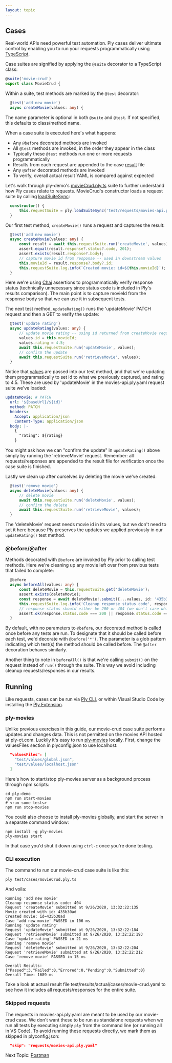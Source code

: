```yaml
---
layout: topic
---
```

## Cases
Real-world APIs need powerful test automation. Ply cases deliver ultimate control by enabling you to run your 
requests programmatically using [TypeScript](https://www.typescriptlang.org/).

Case suites are signified by applying the `@suite` decorator to a TypeScript class:
```typescript
@suite('movie-crud')
export class MovieCrud {
```
Within a suite, test methods are marked by the `@test` decorator:
```typescript
  @test('add new movie')
  async createMovie(values: any) {
```
The name parameter is optional in both `@suite` and `@test`. If not specified, this defaults to class/method name.

When a case suite is executed here's what happens:
  - Any `@before` decorated methods are invoked
  - All `@test` methods are invoked, in the order they appear in the class
  - Typically these `@test` methods run one or more requests programmatically
  - Results from each request are appended to the case [result](results) file
  - Any `@after` decorated methods are invoked
  - To verify, overall actual result YAML is compared against expected

Let's walk through ply-demo's [movieCrud.ply.ts](https://github.com/ply-ct/ply-demo/blob/master/test/cases/movieCrud.ply.ts)
suite to further understand how Ply cases relate to requests. MovieCrud's constructor loads a request suite by calling
[loadSuiteSync](https://ply-ct.github.io/ply/api-docs/classes/ply.html#loadsuitesync):
```typescript
  constructor() {
      this.requestSuite = ply.loadSuiteSync('test/requests/movies-api.ply.yaml');
  }
```
Our first test method, `createMovie()` runs a request and captures the result:
```typescript
  @test('add new movie')
  async createMovie(values: any) {
      const result = await this.requestSuite.run('createMovie', values);
      assert.equal(result.response?.status?.code, 201);
      assert.exists(result.response?.body);
      // capture movie id from response -- used in downstream values
      this.movieId = result.response?.body?.id;
      this.requestSuite.log.info(`Created movie: id=${this.movieId}`);
  }
```
Here we're using [Chai](https://www.chaijs.com/) assertions to programmatically verify response status
(technically unnecessary since status code is included in Ply's results comparison). The main point is
to capture movieId from the response body so that we can use it in subsequent tests.

The next test method, `updateRating()` runs the 'updateMovie' PATCH request and then a GET to verify the update:
```typescript
  @test('update rating')
  async updateRating(values: any) {
      // update movie rating -- using id returned from createMovie request
      values.id = this.movieId;
      values.rating = 4.5;
      await this.requestSuite.run('updateMovie', values);
      // confirm the update
      await this.requestSuite.run('retrieveMovie', values);
  }
```
Notice that [values](values) are passed into our test method, and that we're updating them programmatically
to set id to what we previously captured, and rating to 4.5. These are used by 'updateMovie' in the
movies-api.ply.yaml request suite we've loaded:
```yaml
updateMovie: # PATCH
  url: '${baseUrl}/${id}'
  method: PATCH
  headers:
    Accept: application/json
    Content-Type: application/json
  body: |-
    {
      "rating": ${rating}
    }
```
You might ask how we can "confirm the update" in `updateRating()` above simply by running the 'retrieveMovie' request. 
Remember: all requests/responses are appended to the result file for verification once the case suite is finished.

Lastly we clean up after ourselves by deleting the movie we've created:
```typescript
  @test('remove movie')
  async deleteMovie(values: any) {
      // delete movie
      await this.requestSuite.run('deleteMovie', values);
      // confirm the delete
      await this.requestSuite.run('retrieveMovie', values);
  }
```
The 'deleteMovie' request needs movie id in its values, but we don't need to set it here because Ply 
preserves the updates we applied previously in our `updateRating()` test method.

### @before/@after
Methods decorated with `@before` are invoked by Ply prior to calling test methods. Here we're cleaning
up any movie left over from previous tests that failed to complete:
```typescript
  @before
  async beforeAll(values: any) {
      const deleteMovie = this.requestSuite.get('deleteMovie');
      assert.exists(deleteMovie);
      const response = await deleteMovie!.submit({...values, id: '435b30ad'});
      this.requestSuite.log.info('Cleanup response status code', response.status.code);
      // response status should either be 200 or 404 (we don't care which during cleanup)
      assert.ok(response.status.code === 200 || response.status.code === 404);
  }
```
By default, with no parameters to `@before`, our decorated method is called once before
any tests are run. To designate that it should be called before each test, we'd decorate 
with `@before('*')`. The parameter is a glob pattern indicating which test(s) the method
should be called before. The `@after` decoration behaves similarly.

Another thing to note in `beforeAll()` is that we're calling `submit()` on the request
instead of `run()` through the suite. This way we avoid including cleanup requests/responses
in our results.

## Running
Like requests, cases can be run via [Ply CLI](cli), or within Visual Studio Code by installing 
the [Ply Extension]().

### ply-movies
Unlike previous exercises in this guide, our movie-crud case suite performs updates and changes
data. This is not permitted on the movies API hosted at ply-ct.com. Luckily it's easy to run
[ply-movies](https://github.com/ply-ct/ply-movies#readme) locally. First, change the valuesFiles
section in plyconfig.json to use localhost:
```json
  "valuesFiles": [
    "test/values/global.json",
    "test/values/localhost.json"
  ]
```
Here's how to start/stop ply-movies server as a background process through npm scripts:
```
cd ply-demo
npm run start-movies
# <run some tests>
npm run stop-movies
```
You could also choose to install ply-movies globally, and start the server in a separate command window:
```
npm install -g ply-movies
ply-movies start
```
In that case you'd shut it down using `ctrl-c` once you're done testing.

### CLI execution
The command to run our movie-crud case suite is like this:
```
ply test/cases/movieCrud.ply.ts
```
And voila:
```
Running 'add new movie'
Cleanup response status code: 404
Request 'createMovie' submitted at 9/26/2020, 13:32:22:135
Movie created with id: 435b30ad
Created movie: id=435b30ad
Case 'add new movie' PASSED in 106 ms
Running 'update rating'
Request 'updateMovie' submitted at 9/26/2020, 13:32:22:184
Request 'retrieveMovie' submitted at 9/26/2020, 13:32:22:193
Case 'update rating' PASSED in 21 ms
Running 'remove movie'
Request 'deleteMovie' submitted at 9/26/2020, 13:32:22:204
Request 'retrieveMovie' submitted at 9/26/2020, 13:32:22:212
Case 'remove movie' PASSED in 15 ms

Overall Results: {"Passed":3,"Failed":0,"Errored":0,"Pending":0,"Submitted":0}
Overall Time: 1689 ms
```
Take a look at actual result file test/results/actual/cases/movie-crud.yaml
to see how it includes all requests/responses for the entire suite.

### Skipped requests
The requests in movies-api.ply.yaml are meant to be used by our movie-crud case.
We don't want these to be run as standalone requests when we run all tests by executing
simply `ply` from the command line (or running all in VS Code). To avoid running
these requests directly, we mark them as skipped in plyconfig.json:
```json
  "skip": "requests/movies-api.ply.yaml"
```


Next Topic: [Postman](postman)
